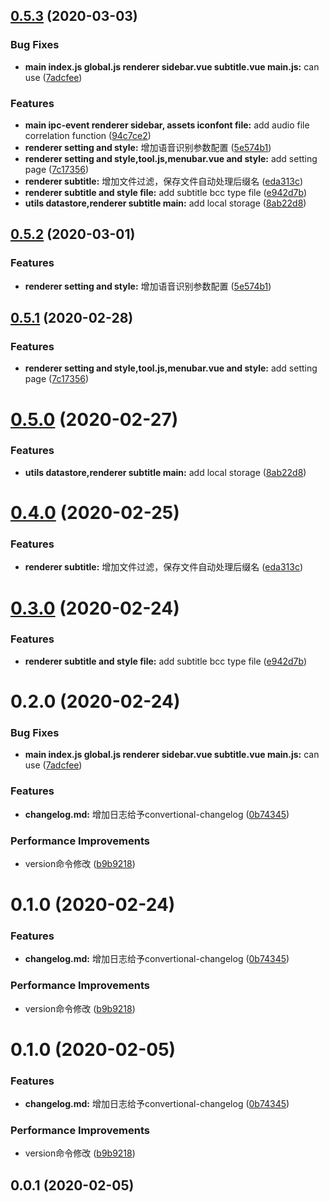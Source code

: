## [0.5.3](https://github.com/huskyAreYouScared/subtitle/compare/v0.1.0...v0.5.3) (2020-03-03)


### Bug Fixes

* **main index.js global.js renderer sidebar.vue subtitle.vue main.js:** can use ([7adcfee](https://github.com/huskyAreYouScared/subtitle/commit/7adcfeef542b9dc7f4bcc5d0c6d3ebf5165e902d))


### Features

* **main ipc-event renderer sidebar, assets iconfont file:** add audio file correlation function ([94c7ce2](https://github.com/huskyAreYouScared/subtitle/commit/94c7ce2e605dac447f8620f30535cfcaea51be12))
* **renderer setting and style:** 增加语音识别参数配置 ([5e574b1](https://github.com/huskyAreYouScared/subtitle/commit/5e574b163287b04a4b3509d2132a1fae4efbadea))
* **renderer setting and style,tool.js,menubar.vue and style:** add setting page ([7c17356](https://github.com/huskyAreYouScared/subtitle/commit/7c173565fa3b6b1e275002bd2388c9001d9c64ad))
* **renderer subtitle:** 增加文件过滤，保存文件自动处理后缀名 ([eda313c](https://github.com/huskyAreYouScared/subtitle/commit/eda313c400953dc88ad89c3c38f3d5dfe9546449))
* **renderer subtitle and style file:** add subtitle bcc type file ([e942d7b](https://github.com/huskyAreYouScared/subtitle/commit/e942d7bdd3764008d9cef6045eb01f5da6bfae61))
* **utils datastore,renderer subtitle main:** add local storage ([8ab22d8](https://github.com/huskyAreYouScared/subtitle/commit/8ab22d80330f4fc2bc18ca4d3390d909c10ad489))



## [0.5.2](https://github.com/huskyAreYouScared/subtitle/compare/v0.5.1...v0.5.2) (2020-03-01)


### Features

* **renderer setting and style:** 增加语音识别参数配置 ([5e574b1](https://github.com/huskyAreYouScared/subtitle/commit/5e574b163287b04a4b3509d2132a1fae4efbadea))



## [0.5.1](https://github.com/huskyAreYouScared/subtitle/compare/v0.5.0...v0.5.1) (2020-02-28)


### Features

* **renderer setting and style,tool.js,menubar.vue and style:** add setting page ([7c17356](https://github.com/huskyAreYouScared/subtitle/commit/7c173565fa3b6b1e275002bd2388c9001d9c64ad))



# [0.5.0](https://github.com/huskyAreYouScared/subtitle/compare/v0.4.0...v0.5.0) (2020-02-27)


### Features

* **utils datastore,renderer subtitle main:** add local storage ([8ab22d8](https://github.com/huskyAreYouScared/subtitle/commit/8ab22d80330f4fc2bc18ca4d3390d909c10ad489))



# [0.4.0](https://github.com/huskyAreYouScared/subtitle/compare/v0.3.0...v0.4.0) (2020-02-25)


### Features

* **renderer subtitle:** 增加文件过滤，保存文件自动处理后缀名 ([eda313c](https://github.com/huskyAreYouScared/subtitle/commit/eda313c400953dc88ad89c3c38f3d5dfe9546449))



# [0.3.0](https://github.com/huskyAreYouScared/subtitle/compare/v0.2.0...v0.3.0) (2020-02-24)


### Features

* **renderer subtitle and style file:** add subtitle bcc type file ([e942d7b](https://github.com/huskyAreYouScared/subtitle/commit/e942d7bdd3764008d9cef6045eb01f5da6bfae61))



# 0.2.0 (2020-02-24)


### Bug Fixes

* **main index.js global.js renderer sidebar.vue subtitle.vue main.js:** can use ([7adcfee](https://github.com/huskyAreYouScared/subtitle/commit/7adcfeef542b9dc7f4bcc5d0c6d3ebf5165e902d))


### Features

* **changelog.md:** 增加日志给予convertional-changelog ([0b74345](https://github.com/huskyAreYouScared/subtitle/commit/0b74345450d73194cc9f3a0203e7fc72722e4f1b))


### Performance Improvements

* version命令修改 ([b9b9218](https://github.com/huskyAreYouScared/subtitle/commit/b9b9218bdfe167b86d7fba3808306926a44c7a90))



# 0.1.0 (2020-02-24)


### Features

* **changelog.md:** 增加日志给予convertional-changelog ([0b74345](https://github.com/huskyAreYouScared/subtitle/commit/0b74345450d73194cc9f3a0203e7fc72722e4f1b))


### Performance Improvements

* version命令修改 ([b9b9218](https://github.com/huskyAreYouScared/subtitle/commit/b9b9218bdfe167b86d7fba3808306926a44c7a90))



# 0.1.0 (2020-02-05)


### Features

* **changelog.md:** 增加日志给予convertional-changelog ([0b74345](https://github.com/huskyAreYouScared/subtitle/commit/0b74345450d73194cc9f3a0203e7fc72722e4f1b))


### Performance Improvements

* version命令修改 ([b9b9218](https://github.com/huskyAreYouScared/subtitle/commit/b9b9218bdfe167b86d7fba3808306926a44c7a90))



## 0.0.1 (2020-02-05)



